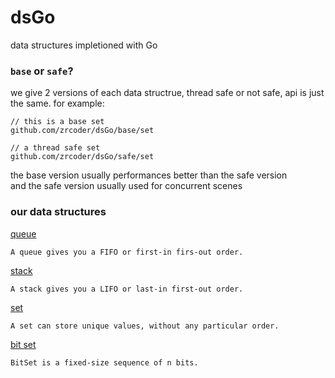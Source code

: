 # dsGo
data structures impletioned with Go
### `base` or `safe`?
we give 2 versions of each data structrue, thread safe or not safe, api is just the same. for example:
```
// this is a base set
github.com/zrcoder/dsGo/base/set

// a thread safe set
github.com/zrcoder/dsGo/safe/set
```
the base version usually performances better than the safe version <br>
and the safe version usually used for concurrent scenes
### our data structures
[queue](base/queue)
```
A queue gives you a FIFO or first-in firs-out order.
```
[stack](base/stack)
```
A stack gives you a LIFO or last-in first-out order.
```
[set](base/set)
```
A set can store unique values, without any particular order.
```
[bit set](base/bitset)
```
BitSet is a fixed-size sequence of n bits.
```
